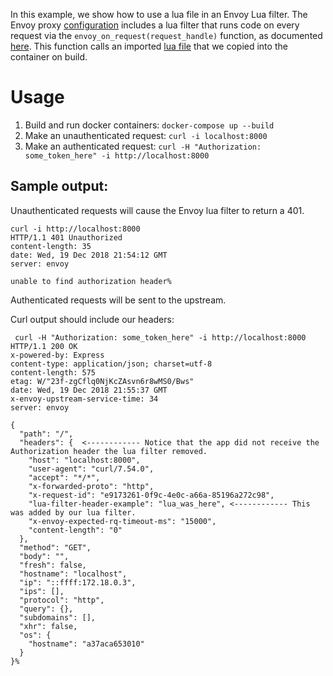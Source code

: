 In this example, we show how to use a lua file in an Envoy Lua filter.
 The Envoy proxy [configuration](./envoy.yaml) includes a lua
filter that runs code on every request via the
`envoy_on_request(request_handle)` function, as documented
[here](https://www.envoyproxy.io/docs/envoy/latest/configuration/http_filters/lua_filter).
This function calls an imported [lua file](./foo.lua) that we copied into the container on build.



# Usage
1. Build and run docker containers: `docker-compose up --build`
2. Make an unauthenticated request: `curl -i localhost:8000`
3. Make an authenticated request: `curl -H "Authorization: some_token_here" -i http://localhost:8000`


## Sample output:
Unauthenticated requests will cause the Envoy lua filter to return a 401.

```
curl -i http://localhost:8000
HTTP/1.1 401 Unauthorized
content-length: 35
date: Wed, 19 Dec 2018 21:54:12 GMT
server: envoy

unable to find authorization header%
```

Authenticated requests will be sent to the upstream.

Curl output should include our headers:

```
 curl -H "Authorization: some_token_here" -i http://localhost:8000
HTTP/1.1 200 OK
x-powered-by: Express
content-type: application/json; charset=utf-8
content-length: 575
etag: W/"23f-zgCflq0NjKcZAsvn6r8wMS0/Bws"
date: Wed, 19 Dec 2018 21:55:37 GMT
x-envoy-upstream-service-time: 34
server: envoy

{
  "path": "/",
  "headers": {  <------------ Notice that the app did not receive the Authorization header the lua filter removed.
    "host": "localhost:8000",
    "user-agent": "curl/7.54.0",
    "accept": "*/*",
    "x-forwarded-proto": "http",
    "x-request-id": "e9173261-0f9c-4e0c-a66a-85196a272c98",
    "lua-filter-header-example": "lua_was_here", <------------ This was added by our lua filter.
    "x-envoy-expected-rq-timeout-ms": "15000",
    "content-length": "0"
  },
  "method": "GET",
  "body": "",
  "fresh": false,
  "hostname": "localhost",
  "ip": "::ffff:172.18.0.3",
  "ips": [],
  "protocol": "http",
  "query": {},
  "subdomains": [],
  "xhr": false,
  "os": {
    "hostname": "a37aca653010"
  }
}%
```